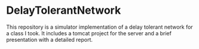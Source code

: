 # DelayTolerantNetwork

This repository is a simulator implementation of a delay tolerant network for a class I took. It includes a tomcat project for the server and a brief presentation with a detailed report.
